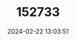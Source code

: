 ---
title: "152733"
category: "Ariocarpus retusus"
draft: false
date: 2024-02-22 13:03:51
languages:
  Spanish; Castilian: ["Biznaga-Maguey", "Chaute", "Chautle", "Cimarrón", "Falso Peyote", "Peyote", "Peyote Cimarrón"]
---